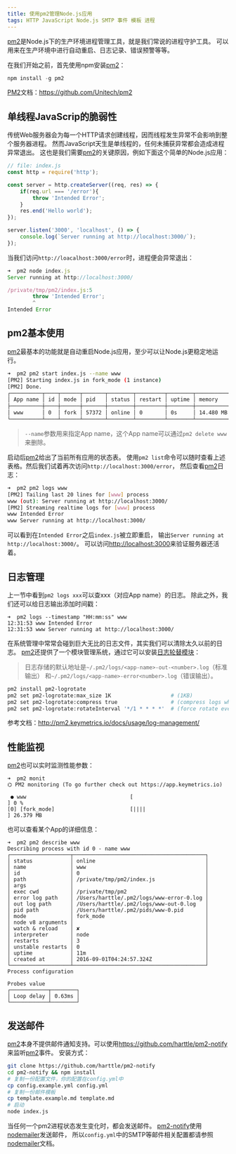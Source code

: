 ```yaml
---
title: 使用pm2管理Node.js应用
tags: HTTP JavaScript Node.js SMTP 事件 模板 进程
---
```


[pm2][pm2]是Node.js下的生产环境进程管理工具，就是我们常说的进程守护工具。
可以用来在生产环境中进行自动重启、日志记录、错误预警等等。

在我们开始之前，首先使用npm安装[pm2][pm2]：

```javascript
npm install -g pm2 
```

[PM2][pm2]文档：<https://github.com/Unitech/pm2>

<!--more-->

## 单线程JavaScrip的脆弱性

传统Web服务器会为每一个HTTP请求创建线程，因而线程发生异常不会影响到整个服务器进程。
然而JavaScript天生是单线程的，任何未捕获异常都会造成进程异常退出。
这也是我们需要[pm2][pm2]的关键原因，例如下面这个简单的Node.js应用：

```javascript
// file: index.js
const http = require('http');

const server = http.createServer((req, res) => {
    if(req.url === '/error'){
        throw 'Intended Error';
    }
    res.end('Hello world');
});

server.listen('3000', 'localhost', () => {
    console.log(`Server running at http://localhost:3000/`);
});
```

当我们访问`http://loacalhost:3000/error`时，进程便会异常退出：

```javascript
➜  pm2 node index.js
Server running at http://localhost:3000/

/private/tmp/pm2/index.js:5
        throw 'Intended Error';
        ^
Intended Error
```

## pm2基本使用

[pm2][pm2]最基本的功能就是自动重启Node.js应用，至少可以让Node.js更稳定地运行。

```bash
➜  pm2 pm2 start index.js --name www
[PM2] Starting index.js in fork_mode (1 instance)
[PM2] Done.
┌──────────┬────┬──────┬───────┬────────┬─────────┬────────┬─────────────┬──────────┐
│ App name │ id │ mode │ pid   │ status │ restart │ uptime │ memory      │ watching │
├──────────┼────┼──────┼───────┼────────┼─────────┼────────┼─────────────┼──────────┤
│ www      │ 0  │ fork │ 57372 │ online │ 0       │ 0s     │ 14.480 MB   │ disabled │
└──────────┴────┴──────┴───────┴────────┴─────────┴────────┴─────────────┴──────────┘
```

> `--name`参数用来指定App name，这个App name可以通过`pm2 delete www`来删除。

启动后[pm2][pm2]给出了当前所有应用的状态表。
使用`pm2 list`命令可以随时查看上述表格。然后我们试着再次访问`http://localhost:3000/error`，
然后查看[pm2][pm2]日志：

```bash
➜  pm2 pm2 logs www
[PM2] Tailing last 20 lines for [www] process
www (out): Server running at http://localhost:3000/
[PM2] Streaming realtime logs for [www] process
www Intended Error
www Server running at http://localhost:3000/
```

可以看到在`Intended Error`之后`index.js`被立即重启，
输出`Server running at http://localhost:3000/`。
可以访问<http://localhost:3000>来验证服务器还活着。

## 日志管理

上一节中看到`pm2 logs xxx`可以查xxx（对应App name）的日志。
除此之外，我们还可以给日志输出添加时间戳：

```
➜  pm2 logs --timestamp "HH:mm:ss" www
12:31:53 www Intended Error
12:31:53 www Server running at http://localhost:3000/
```

在系统管理中常常会碰到巨大无比的日志文件，其实我们可以清除太久以前的日志。
[pm2][pm2]还提供了一个模块管理系统，通过它可以安装[日志轮替模块][rotate]：

> 日志存储的默认地址是`~/.pm2/logs/<app-name>-out-<number>.log`（标准输出）
> 和`~/.pm2/logs/<app-name>-error<number>.log`（错误输出）。

```bash
pm2 install pm2-logrotate
pm2 set pm2-logrotate:max_size 1K                   # (1KB)
pm2 set pm2-logrotate:compress true                 # (compress logs when rotated)
pm2 set pm2-logrotate:rotateInterval '*/1 * * * *'  # (force rotate every minute)
```

参考文档：<http://pm2.keymetrics.io/docs/usage/log-management/>

## 性能监视

[pm2][pm2]也可以实时监测性能参数：

```
➜  pm2 monit
⌬ PM2 monitoring (To go further check out https://app.keymetrics.io)

 ● www                                 [                              ] 0 %
[0] [fork_mode]                        [||||                          ] 26.379 MB
```

也可以查看某个App的详细信息：

```
➜  pm2 pm2 describe www
Describing process with id 0 - name www
┌───────────────────┬──────────────────────────────────────────┐
│ status            │ online                                   │
│ name              │ www                                      │
│ id                │ 0                                        │
│ path              │ /private/tmp/pm2/index.js                │
│ args              │                                          │
│ exec cwd          │ /private/tmp/pm2                         │
│ error log path    │ /Users/harttle/.pm2/logs/www-error-0.log │
│ out log path      │ /Users/harttle/.pm2/logs/www-out-0.log   │
│ pid path          │ /Users/harttle/.pm2/pids/www-0.pid       │
│ mode              │ fork_mode                                │
│ node v8 arguments │                                          │
│ watch & reload    │ ✘                                        │
│ interpreter       │ node                                     │
│ restarts          │ 3                                        │
│ unstable restarts │ 0                                        │
│ uptime            │ 11m                                      │
│ created at        │ 2016-09-01T04:24:57.324Z                 │
└───────────────────┴──────────────────────────────────────────┘
Process configuration

Probes value
┌────────────┬────────┐
│ Loop delay │ 0.63ms │
└────────────┴────────┘
```

## 发送邮件

[pm2][pm2]本身不提供邮件通知支持。可以使用<https://github.com/harttle/pm2-notify>来监听[pm2][pm2]事件。
安装方式：

```bash
git clone https://github.com/harttle/pm2-notify
cd pm2-notify && npm install
# 复制一份配置文件，你的配置在config.yml中
cp config.example.yml config.yml
# 复制一份邮件模板
cp template.example.md template.md
# 启动
node index.js
```

当任何一个pm2进程状态发生变化时，都会发送邮件。
[pm2-notify][pm2-notify]使用[nodemailer][nodemailer]发送邮件，
所以`config.yml`中的SMTP等邮件相关配置都请参照[nodemailer][nodemailer]文档。

[nodemailer]: https://github.com/nodemailer/nodemailer
[pm2]: https://github.com/Unitech/pm2
[rotate]: https://github.com/pm2-hive/pm2-logrotate
[pm2-notify]: https://github.com/harttle/pm2-notify
